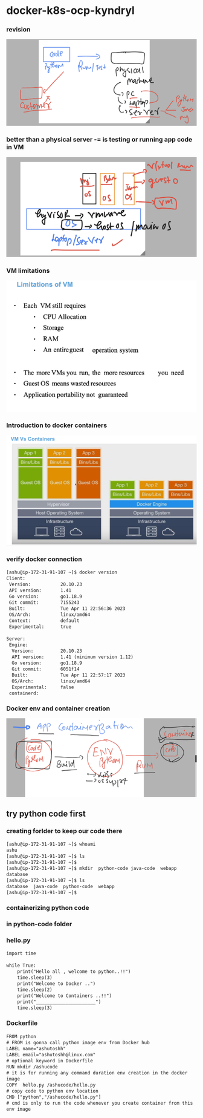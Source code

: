 # docker-k8s-ocp-kyndryl

### revision 

<img src="rev.png">

### better than a physical server -= is testing or running app code in VM 

<img src="vm.png">

### VM limitations 

<img src="lim.png">

### Introduction to docker containers 

<img src="dc.png">

### verify docker connection 


```
[ashu@ip-172-31-91-107 ~]$ docker version 
Client:
 Version:           20.10.23
 API version:       1.41
 Go version:        go1.18.9
 Git commit:        7155243
 Built:             Tue Apr 11 22:56:36 2023
 OS/Arch:           linux/amd64
 Context:           default
 Experimental:      true

Server:
 Engine:
  Version:          20.10.23
  API version:      1.41 (minimum version 1.12)
  Go version:       go1.18.9
  Git commit:       6051f14
  Built:            Tue Apr 11 22:57:17 2023
  OS/Arch:          linux/amd64
  Experimental:     false
 containerd:
```

### Docker env and container creation 

<img src="denv.png">

## try python code first 

### creating forlder to keep our code there

```
[ashu@ip-172-31-91-107 ~]$ whoami
ashu
[ashu@ip-172-31-91-107 ~]$ ls
[ashu@ip-172-31-91-107 ~]$ 
[ashu@ip-172-31-91-107 ~]$ mkdir  python-code java-code  webapp database
[ashu@ip-172-31-91-107 ~]$ ls
database  java-code  python-code  webapp
[ashu@ip-172-31-91-107 ~]$

```

### containerizing python code

### in python-code folder

### hello.py 

```
import time

while True:
    print("Hello all , welcome to python..!!")
    time.sleep(3)
    print("Welcome to Docker ..")
    time.sleep(2)
    print("Welcome to Containers ..!!")
    print("______________________")
    time.sleep(3)
```

### Dockerfile

```
FROM python
# FROM is gonna call python image env from Docker hub 
LABEL name="ashutoshh"
LABEL email="ashutoshh@linux.com"
# optional keyword in Dockerfile 
RUN mkdir /ashucode
# it is for running any command duration env creation in the docker image
COPY  hello.py /ashucode/hello.py 
# copy code to python env location
CMD ["python","/ashucode/hello.py"]
# cmd is only to run the code whenever you create container from this env image
 
```


